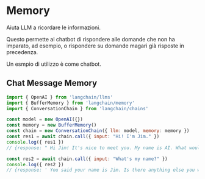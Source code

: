 # Memory

Aiuta LLM a ricordare le informazioni.

Questo permette al chatbot di rispondere alle domande che non ha imparato, ad esempio, o rispondere su domande magari già risposte in precedenza.

Un esmpio di utilizzo è come chatbot.

## Chat Message Memory

```javascript
import { OpenAI } from 'langchain/llms'
import { BufferMemory } from 'langchain/memory'
import { ConversationChain } from 'langchain/chains'

const model = new OpenAI({})
const memory = new BufferMemory()
const chain = new ConversationChain({ llm: model, memory: memory })
const res1 = await chain.call({ input: "Hi! I'm Jim." })
console.log({ res1 })
// {response: " Hi Jim! It's nice to meet you. My name is AI. What would you like to talk about?"}

const res2 = await chain.call({ input: "What's my name?" })
console.log({ res2 })
// {response: ' You said your name is Jim. Is there anything else you would like to talk about?'}
```
